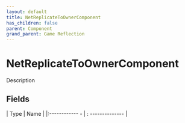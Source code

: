 ```yaml
---
layout: default
title: NetReplicateToOwnerComponent
has_children: false
parent: Component
grand_parent: Game Reflection
---
```

# NetReplicateToOwnerComponent
Description 

## Fields
| Type | Name |
|:------------ - | : -------------- |
